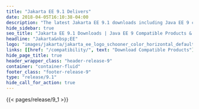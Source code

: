```yaml
---
title: "Jakarta EE 9.1 Delivers"
date: 2018-04-05T16:10:38-04:00
description: "The latest Jakarta EE 9.1 downloads including Java EE 9 compatible products & open source specifications to modernize your enterprise applications."
hide_sidebar: true
seo_title: "Jakarta EE 9.1 Downloads | Java EE 9 Compatible Products & Specifications"
headline: "Jakarta&nbsp;EE"
logo: "images/jakarta/jakarta_ee_logo_schooner_color_horizontal_default.png"
links: [[href: "/compatibility/", text: "Download Compatible Products"], [href: "/specifications/", text: "Specifications"]]
hide_page_title: true
header_wrapper_class: "header-release-9"
container: "container-fluid"
footer_class: "footer-release-9"
type: "release/9.1"
hide_call_for_action: true
---
```


{{< pages/release/9_1 >}}